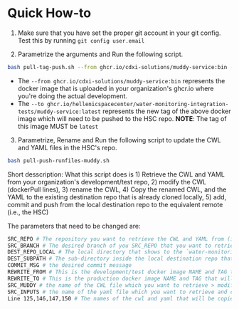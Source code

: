 # Quick How-to
1. Make sure that you have set the proper git account in your git config. Test this by running
`git config user.email`

2. Parametrize the arguments and Run the following script.
```bash
bash pull-tag-push.sh --from ghcr.io/cdxi-solutions/muddy-service:bin --to ghcr.io/hellenicspacecenter/water-monitoring-integration-tests/muddy-service:latest
```
- The `--from ghcr.io/cdxi-solutions/muddy-service:bin` represents the docker image that is uploaded in your organization's ghcr.io where you're doing the actual development.  
- The `--to ghcr.io/hellenicspacecenter/water-monitoring-integration-tests/muddy-service:latest` represents the new tag of the above docker image which will need to be pushed to the HSC repo. **NOTE**: The tag of this image MUST be `latest`

3. Parametrize, Rename and Run the following script to update the CWL and YAML files in the HSC's repo.
```bash
bash pull-push-runfiles-muddy.sh
```
Short desscription: What this script does is 1) Retrieve the CWL and YAML from your organization's development/test repo, 2) modify the CWL (dockerPull lines), 3) rename the CWL, 4) Copy the renamed CWL, and the YAML to the existing destination repo that is already cloned locally, 5) add, commit and push from the local destination repo to the equivalent remote (i.e., the HSC)

The parameters that need to be changed are:
```bash
SRC_REPO # The repository you want to retrieve the CWL and YAML from (i.e., your organization's dev/test repo)
SRC_BRANCH # The desired branch of you SRC_REPO that you want to retrieve the CWL and YAML from
DEST_REPO_LOCAL # The local directory that shows to the `water-monitoring-integration-tests` local repo. This must pre-exist in your machine
DEST_SUBPATH # The sub-directory inside the local destination repo that you want the CWL and YAML to be copied into
COMMIT_MSG # the desired commit message
REWRITE_FROM # This is the development/test docker image NAME and TAG that exist in your organization's repository for the development/test. This line exists inside the CWL. So when you push this docker image to the destination (HSC) repo you also need to change the docker image name and tag lines inside the CWL, as well.
REWRITE_TO # This is the production docker image NAME and TAG that will exist in the production (i.e., HSC destination) repo
SRC_MUDDY # the name of the CWL file which you want to retrieve > modify > rename > copy to the destination repo
SRC_INPUTS # the name of the yaml file which you want to retrieve and copy to the destination repo
Line 125,146,147,150 # The names of the cwl and yaml that will be copied to the destination remote repo. These may need adaptation (e.g., the muddy.cwl)

```